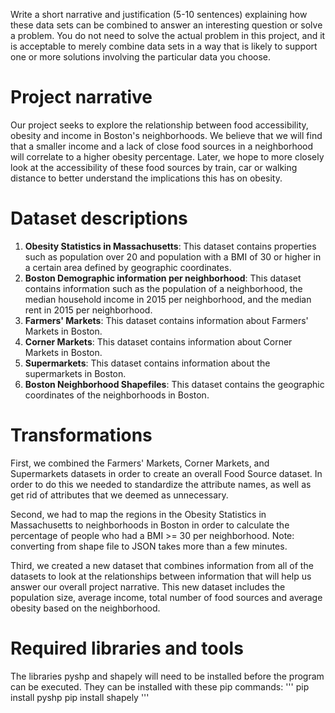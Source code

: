 Write a short narrative and justification (5-10 sentences) explaining how these data sets can be combined to answer an interesting question or solve a problem. You do not need to solve the actual problem in this project, and it is acceptable to merely combine data sets in a way that is likely to support one or more solutions involving the particular data you choose.

# Project narrative

Our project seeks to explore the relationship between food accessibility, obesity and income in Boston's neighborhoods. We believe that we will find that a smaller income and a lack of close food sources in a neighborhood will correlate to a higher obesity percentage. Later, we hope to more closely look at the accessibility of these food sources by train, car or walking distance to better understand the implications this has on obesity. 

# Dataset descriptions

1. **Obesity Statistics in Massachusetts**: This dataset contains properties such as population over 20 and population with a BMI of 30 or higher in a certain area defined by geographic coordinates.
2. **Boston Demographic information per neighborhood**: This dataset contains information such as the population of a neighborhood, the median household income in 2015 per neighborhood, and the median rent in 2015 per neighborhood. 
3. **Farmers' Markets**: This dataset contains information about Farmers' Markets in Boston.
4. **Corner Markets**: This dataset contains information about Corner Markets in Boston.
5. **Supermarkets**: This dataset contains information about the supermarkets in Boston.
6. **Boston Neighborhood Shapefiles**: This dataset contains the geographic coordinates of the neighborhoods in Boston.

# Transformations

First, we combined the Farmers' Markets, Corner Markets, and Supermarkets datasets in order to create an overall Food Source dataset. In order to do this we needed to standardize the attribute names, as well as get rid of attributes that we deemed as unnecessary.

Second, we had to map the regions in the Obesity Statistics in Massachusetts to neighborhoods in Boston in order to calculate the percentage of people who had a BMI >= 30 per neighborhood. Note: converting from shape file to JSON takes more than a few minutes. 

Third, we created a new dataset that combines information from all of the datasets to look at the relationships between information that will help us answer our overall project narrative. This new dataset includes the population size, average income, total number of food sources and average obesity based on the neighborhood. 

# Required libraries and tools
The libraries pyshp and shapely will need to be installed before the program can be executed. They can be installed with these pip commands:
'''
pip install pyshp
pip install shapely
'''
